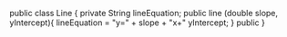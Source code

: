 public class Line {
  private String lineEquation;
  public line (double slope, yIntercept){
    lineEquation = "y=" + slope + "x+" yIntercept;
  }
  public
}
